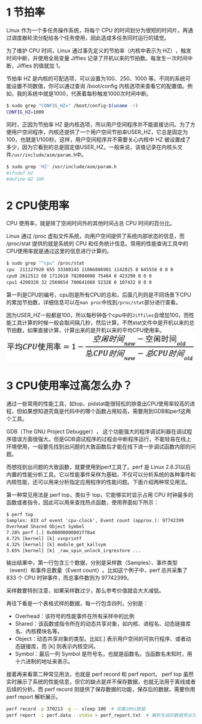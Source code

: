 # 1 节拍率
Linux 作为一个多任务操作系统，将每个 CPU 的时间划分为很短的时间片，再通过调度器轮流分配给各个任务使用，因此造成多任务同时运行的错觉。

为了维护 CPU 时间，Linux 通过事先定义的节拍率（内核中表示为 HZ）​，触发时间中断，并使用全局变量 Jiffies 记录了开机以来的节拍数。每发生一次时间中断，Jiffies 的值就加 1。

节拍率 HZ 是内核的可配选项，可以设置为100、250、1000 等。不同的系统可能设置不同数值，你可以通过查询 /boot/config 内核选项来查看它的配置值。例如，我的系统中就是1000，代表着每秒触发1000次时间中断。
```bash
$ sudo grep "CONFIG_HZ=" /boot/config-$(uname -r)
CONFIG_HZ=1000
```

同时，正因为节拍率 HZ 是内核选项，所以用户空间程序并不能直接访问。为了方便用户空间程序，内核还提供了一个用户空间节拍率USER_HZ，它总是固定为 100，也就是1/100秒。这样，用户空间程序并不需要关心内核中 HZ 被设置成了多少，因为它看到的总是固定值USER_HZ。一般来说，该值记录在内核头文件`/usr/include/asm/param.h`中。
```bash
$ sudo grep 'HZ' /usr/include/asm/param.h 
#ifndef HZ
#define HZ 100
```
# 2 CPU使用率

CPU 使用率，就是除了空闲时间外的其他时间占总 CPU 时间的百分比。

Linux 通过 /proc 虚拟文件系统，向用户空间提供了系统内部状态的信息，而 /proc/stat 提供的就是系统的 CPU 和任务统计信息。常用的性能查询工具中的CPU使用率就是通过这里的信息进行计算的。
```bash
$ sudo grep "^cpu" /proc/stat
cpu  211127928 655 33380145 11066886901 1142825 0 645558 0 0 0
cpu0 2612512 68 1712618 702004008 75464 0 423290 0 0 0
cpu1 4290320 32 2569654 700641068 52328 0 107432 0 0 0
```
第一列是CPU的编号，cpu则是所有CPU的总和，后面几列则是不同场景下CPU的累加节拍数，详细信息可以在`man proc`中找到`/proc/stat`部分进行查看。

因为USER_HZ一般都是100，所以每秒钟各个cpu中的`Jiffiles`会增加100，而性能工具计算的时候一般会取间隔几秒，然后计算。不然stat文件中是开机以来的总节拍数，如果直接计算，计算出来的是开机以来的平均CPU使用率。
![](image/CPU利用率100%该怎么办_time_1.png)
# 3 CPU使用率过高怎么办？

通过一些常用的性能工具，如top、pidstat能很轻松的排查出CPU使用率较高的进程，但如果想知道究竟是代码中的哪个函数占用较高，需要用到GDB和perf这两个工具。

GDB（The GNU Project Debugger）​， 这个功能强大的程序调试利器在调试程序错误方面很强大。但是GDB调试程序的过程会中断程序运行，不能轻易在线上环境使用，一般要先找到出问题的大致函数后才能在线下进一步调试函数内部的问题。

而想找到出问题的大致函数，就要使用到perf工具了。perf 是 Linux 2.6.31以后内置的性能分析工具。它以性能事件采样为基础，不仅可以分析系统的各种事件和内核性能，还可以用来分析指定应用程序的性能问题。下面介绍两种常见用法。

第一种常见用法是 perf top，类似于 top，它能够实时显示占用 CPU 时钟最多的函数或者指令，因此可以用来查找热点函数，使用界面如下所示：
```
$ perf top 
Samples: 833 of event 'cpu-clock', Event count (approx.): 97742399 
Overhead Shared Object Symbol 
7.28% perf [.] 0x00000000001f78a4 
4.72% [kernel] [k] vsnprintf 
4.32% [kernel] [k] module_get_kallsym 
3.65% [kernel] [k] _raw_spin_unlock_irqrestore ...
```
输出结果中，第一行包含三个数据，分别是采样数（Samples）、事件类型（event）和事件总数量（Event count）​。比如这个例子中，perf 总共采集了 833 个 CPU 时钟事件，而总事件数则为 97742399。

采样数要特别注意，如果采样数过少，那么参考价值就会大大减低。

再往下看是一个表格式样的数据，每一行包含四列，分别是：
- Overhead：该符号的性能事件在所有采样中的比例
- Shared：该函数或指令所在的动态共享对象，如内核、进程名、动态链接库名、内核模块名等。
- Object：动态共享对象的类型。比如[.] 表示用户空间的可执行程序、或者动态链接库，而 [k] 则表示内核空间。
- Symbol：最后一列 Symbol 是符号名，也就是函数名。当函数名未知时，用十六进制的地址来表示。

接着再来看第二种常见用法，也就是 perf record 和 perf report。 perf top 虽然实时展示了系统的性能信息，但它的缺点是并不保存数据，也就无法用于离线或者后续的分析。而 perf record 则提供了保存数据的功能，保存后的数据，需要你用 perf report 解析展示。
```bash
perf record -p 370213 -g -- sleep 100  # 收集100s数据
perf report -i perf.data --stdio > perf_report.txt  # 解析生成的数据导出为文件
```



